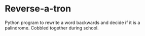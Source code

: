 # Reverse-a-tron 
Python program to rewrite a word backwards and decide if it is a palindrome. Cobbled together during school.
